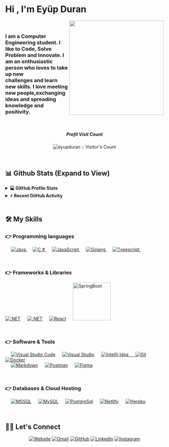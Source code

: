 <h1 align="left">Hi , I'm Eyüp Duran</h1> 
<div align="left" width="30%" ><img src="https://media0.giphy.com/media/zhYSVCirREeIZtONCI/giphy.gif?cid=ecf05e478txycilw27v9jcl1rbqk5uakfxwwfpp5ixs6u63e&rid=giphy.gif&ct=s" width="300" align="right">
</div>

<br>
<div align="left" width="300px"><h3> I am a Computer Engineering student. I like to Code, Solve Problem and Innovate. I am an enthusiastic person who loves to take up   new <br> challenges and learn new skills. I love meeting new people,exchanging ideas and spreading knowledge and positivity.</h3>
</div>
<br>

<h5 align="center">Profil Visit Count</h5>
<p align="center"><img src="https://profile-counter.glitch.me/%7BEyüp Duran%7D/count.svg" alt="eyupduran :: Visitor's Count" /></p>

<br/>

## 📊 Github Stats (Expand to View)

<details> 
  <summary><b>💻 GitHub Profile Stats</b></summary>
  <br/>
  <p align="center">
    <a href="https://github.com/eyupduran"><img align="center" src="https://github-readme-stats.vercel.app/api?username=eyupduran&show_icons=true&locale=en&theme=algolia" alt="eyupduran" height="192px"/></a>
	</p>
	<p  align="center">
	  <img src="https://github-readme-stats.vercel.app/api/top-langs?username=eyupduran&show_icons=true&locale=en&layout=compact&theme=algolia" alt="eyupduran" height="192px"/>
	</p>
  <br/>
  
  <b>Note:</b> Top languages is only a metric of the languages my public code consists of and doesn't reflect experience or skill level.
  </p>
</details>

<details>
  <summary><b>⚡ Recent GitHub Activity</b></summary>
  <br/>
   <a href="https://github.com/eyupduran"><img alt="Eyup's Activity Graph" src="https://activity-graph.herokuapp.com/graph?username=eyupduran&custom_title=Eyup%20Duran%27s%20Contribution%20Graph&theme=react-dark" /></a>
  <br/>

</details>
<br/>

## 🛠️ My Skills

### 👉 Programming languages

<p align="left"> 
  &emsp;
    <a href="https://www.java.com" target="_blank"> 
    <img alt="Java" src="https://img.shields.io/badge/Java-ED8B00?style=for-the-badge&logo=java&logoColor=white">
   </a>
  &emsp;
    <a href="https://docs.microsoft.com/tr-tr/dotnet/csharp/" target="_blank"> 
     <img alt="C #" src="https://img.shields.io/badge/C%23-239120?style=for-the-badge&logo=c-sharp&logoColor=white">
   </a>
  &emsp;
  <a href="https://developer.mozilla.org/en-US/docs/Web/JavaScript" target="_blank"> 
     <img alt="JavaScript" src="https://img.shields.io/badge/JavaScript-F7DF1E?style=for-the-badge&logo=javascript&logoColor=black">
   </a>
  &emsp;
   <a href="https://go.dev/doc/" target="_blank">
    <img alt="Golang" src="https://img.shields.io/badge/Go-00ADD8?style=for-the-badge&logo=go&logoColor=white">
  </a>
  &emsp;
  <a href="https://www.typescriptlang.org/docs/">
    <img alt="Typescript" src="https://img.shields.io/badge/TypeScript-007ACC?style=for-the-badge&logo=typescript&logoColor=white"/>
  </a>
&emsp; 
</p>
  <br/>

### 👉 Frameworks & Libraries

<p align="left">
<a href="https://docs.microsoft.com/tr-tr/dotnet/welcome"><img alt=".NET" src ="https://img.shields.io/badge/.NET-5C2D91?style=for-the-badge&logo=.net&logoColor=white" /></a>
&emsp;
 <a href="https://angular.io/"><img alt=".NET" src ="https://img.shields.io/badge/Angular-DD0031?style=for-the-badge&logo=angular&logoColor=white" /></a>
  &emsp;
<a href="https://tr.reactjs.org/"><img alt="React" src="https://img.shields.io/badge/React-20232A?style=for-the-badge&logo=react&logoColor=61DAFBe"></a> 
  &emsp;
 <a href="https://spring.io/projects/spring-boot"><img alt="SpringBoot" src="https://img.shields.io/badge/Spring%20Boot-6DB33F.svg?style=flat&logo=Spring-Boot&logoColor=white" width ="120"></a> 
</p>
<br/>

### 👉 Software & Tools

<p align="left">
&emsp;
    <a href="#"><img alt="Visual Studio Code " src="https://img.shields.io/badge/Visual_Studio_Code-0078D4?style=for-the-badge&logo=visual%20studio%20code&logoColor=white"></a>
  &emsp;
     <a href="#"><img alt="Visual Studio " src="https://img.shields.io/badge/IntelliJ_IDEA-000000.svg?style=for-the-badge&logo=intellij-idea&logoColor=white"></a>
  &emsp;
    <a href="#"><img alt="Intellij Idea" src="https://img.shields.io/badge/Visual_Studio-5C2D91?style=for-the-badge&logo=visual%20studio&logoColor=white">
  &emsp;
    </a>
    <a href="#"><img alt="Git" src="https://img.shields.io/badge/GIT-E44C30?style=for-the-badge&logo=git&logoColor=white"></a>
    &emsp;
    <a href="#"><img alt="Docker" src="https://img.shields.io/badge/docker-%230db7ed.svg?style=for-the-badge&logo=docker&logoColor=white"></a>
     <br>
     &emsp;
    <a href="#"><img alt="Markdown" src="https://img.shields.io/badge/Markdown-000000?style=for-the-badge&logo=markdown&logoColor=white"></a>
      &emsp;
    <a href="#"><img alt="Postman " src="https://img.shields.io/badge/Postman-FF6C37?style=for-the-badge&logo=postman&logoColor=white"></a>
       &emsp;
    <a href="#"><img alt="Figma " src="https://img.shields.io/badge/figma-%23F24E1E.svg?style=for-the-badge&logo=figma&logoColor=white"></a>
</p>
<br/>

### 👉 Databases & Cloud Hosting

<p align="left">
  &emsp;
   <a href="https://docs.microsoft.com/en-us/sql/sql-server/?view=sql-server-ver16"><img alt="MSSQL" src ="https://img.shields.io/badge/Microsoft_SQL_Server-CC2927?style=for-the-badge&logo=microsoft-sql-server&logoColor=white" /></a>
  &emsp;
    <a href="https://www.mysql.com/"><img alt="MySQL" src="https://img.shields.io/badge/MySQL-00000F?style=for-the-badge&logo=mysql&logoColor=white"></a> 
  &emsp;
    <a href="https://www.postgresql.org/"><img alt="PostgreSql" src ="https://img.shields.io/badge/PostgreSQL-316192?style=for-the-badge&logo=postgresql&logoColor=white"></a>
  &emsp;
    <a href="https://www.netlify.com/"><img alt="Netlify" src ="https://img.shields.io/badge/Netlify-00C7B7?style=for-the-badge&logo=netlify&logoColor=white"></a>
  &emsp;
    <a href="https://www.heroku.com/"><img alt="Heroku" src="https://img.shields.io/badge/Heroku-430098?style=for-the-badge&logo=heroku&logoColor=white"></a>  
  &emsp;
</p>
  <br/>


## 🙋‍♀️ Let's Connect

<p align="center">
  <a href="https://algoritimblog.netlify.app/"><img src="https://img.icons8.com/bubbles/50/000000/web.png" alt="Website"/></a>
	<a href="mailto:eyupduran19@gmail.com"><img src="https://img.icons8.com/bubbles/50/000000/gmail.png" alt="Gmail"/></a>
	<a href="https://github.com/eyupduran"><img src="https://img.icons8.com/bubbles/50/000000/github.png" alt="GitHub"/></a>
	<a href="https://www.linkedin.com/in/ey%C3%BCp-duran/"><img src="https://img.icons8.com/bubbles/50/000000/linkedin.png" alt="LinkedIn"/></a>
	<a href="https://instagram.com/drn.eyp"><img src="https://img.icons8.com/bubbles/50/000000/instagram.png" alt="Instagram"/></a>
	
</p>
